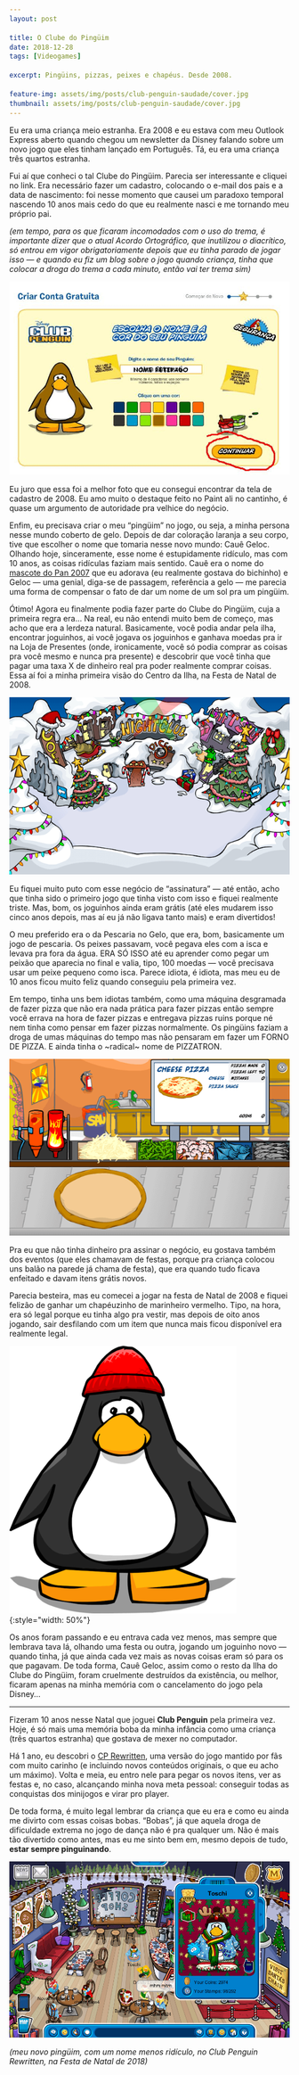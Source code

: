 ```yaml
---
layout: post

title: O Clube do Pingüim
date: 2018-12-28
tags: [Videogames]

excerpt: Pingüins, pizzas, peixes e chapéus. Desde 2008.

feature-img: assets/img/posts/club-penguin-saudade/cover.jpg
thumbnail: assets/img/posts/club-penguin-saudade/cover.jpg
---
```


Eu era uma criança meio estranha. Era 2008 e eu estava com meu Outlook Express aberto quando chegou um newsletter da Disney falando sobre um novo jogo que eles tinham lançado em Português. Tá, eu era uma criança três quartos estranha.

Fui aí que conheci o tal Clube do Pingüim. Parecia ser interessante e cliquei no link. Era necessário fazer um cadastro, colocando o e-mail dos pais e a data de nascimento: foi nesse momento que causei um paradoxo temporal nascendo 10 anos mais cedo do que eu realmente nasci e me tornando meu próprio pai.

*(em tempo, para os que ficaram incomodados com o uso do trema, é importante dizer que o atual Acordo Ortográfico, que inutilizou o diacrítico, só entrou em vigor obrigatoriamente depois que eu tinha parado de jogar isso — e quando eu fiz um blog sobre o jogo quando criança, tinha que colocar a droga do trema a cada minuto, então vai ter trema sim)*

![Tela de cadastro do Club Penguin](/assets/img/posts/club-penguin-saudade/clubpenguin-cadastro.png)

Eu juro que essa foi a melhor foto que eu consegui encontrar da tela de cadastro de 2008. Eu amo muito o destaque feito no Paint ali no cantinho, é quase um argumento de autoridade pra velhice do negócio.

Enfim, eu precisava criar o meu “pingüim” no jogo, ou seja, a minha persona nesse mundo coberto de gelo. Depois de dar coloração laranja a seu corpo, tive que escolher o nome que tomaria nesse novo mundo: Cauê Geloc. Olhando hoje, sinceramente, esse nome é estupidamente ridículo, mas com 10 anos, as coisas ridículas faziam mais sentido. Cauê era o nome do [mascote do Pan 2007](https://pt.wikipedia.org/wiki/Cau%C3%AA) que eu adorava (eu realmente gostava do bichinho) e Geloc — uma genial, diga-se de passagem, referência a gelo — me parecia uma forma de compensar o fato de dar um nome de um sol pra um pingüim.

Ótimo! Agora eu finalmente podia fazer parte do Clube do Pingüim, cuja a primeira regra era… Na real, eu não entendi muito bem de começo, mas acho que era a lerdeza natural. Basicamente, você podia andar pela ilha, encontrar joguinhos, ai você jogava os joguinhos e ganhava moedas pra ir na Loja de Presentes (onde, ironicamente, você só podia comprar as coisas pra você mesmo e nunca pra presente) e descobrir que você tinha que pagar uma taxa X de dinheiro real pra poder realmente comprar coisas. Essa aí foi a minha primeira visão do Centro da Ilha, na Festa de Natal de 2008.

![Festa de Natal 2008 do Club Penguin](/assets/img/posts/club-penguin-saudade/clubpenguin-natal2008.png)

Eu fiquei muito puto com esse negócio de “assinatura” — até então, acho que tinha sido o primeiro jogo que tinha visto com isso e fiquei realmente triste. Mas, bom, os joguinhos ainda eram grátis (até eles mudarem isso cinco anos depois, mas aí eu já não ligava tanto mais) e eram divertidos!

O meu preferido era o da Pescaria no Gelo, que era, bom, basicamente um jogo de pescaria. Os peixes passavam, você pegava eles com a isca e levava pra fora da água. ERA SÓ ISSO até eu aprender como pegar um peixão que aparecia no final e valia, tipo, 100 moedas — você precisava usar um peixe pequeno como isca. Parece idiota, é idiota, mas meu eu de 10 anos ficou muito feliz quando conseguiu pela primeira vez.

Em tempo, tinha uns bem idiotas também, como uma máquina desgramada de fazer pizza que não era nada prática para fazer pizzas então sempre você errava na hora de fazer pizzas e entregava pizzas ruins porque né nem tinha como pensar em fazer pizzas normalmente. Os pingüins faziam a droga de umas máquinas do tempo mas não pensaram em fazer um FORNO DE PIZZA. E ainda tinha o ~radical~ nome de PIZZATRON.

![Pizzatron 3000](/assets/img/posts/club-penguin-saudade/pizzatron.png)

Pra eu que não tinha dinheiro pra assinar o negócio, eu gostava também dos eventos (que eles chamavam de festas, porque pra criança colocou uns balão na parede já chama de festa), que era quando tudo ficava enfeitado e davam itens grátis novos.

Parecia besteira, mas eu comecei a jogar na festa de Natal de 2008 e fiquei felizão de ganhar um chapéuzinho de marinheiro vermelho. Tipo, na hora, era só legal porque eu tinha algo pra vestir, mas depois de oito anos jogando, sair desfilando com um item que nunca mais ficou disponível era realmente legal.

![Chapéu de Marinheiro Vermelho](/assets/img/posts/club-penguin-saudade/chapeu.png){:style="width: 50%"}

Os anos foram passando e eu entrava cada vez menos, mas sempre que lembrava tava lá, olhando uma festa ou outra, jogando um joguinho novo — quando tinha, já que ainda cada vez mais as novas coisas eram só para os que pagavam. De toda forma, Cauê Geloc, assim como o resto da Ilha do Clube do Pingüim, foram cruelmente destruídos da existência, ou melhor, ficaram apenas na minha memória com o cancelamento do jogo pela Disney…

---

Fizeram 10 anos nesse Natal que joguei **Club Penguin** pela primeira vez. Hoje, é só mais uma memória boba da minha infância como uma criança (três quartos estranha) que gostava de mexer no computador.

Há 1 ano, eu descobri o [CP Rewritten](https://play.cprewritten.net/), uma versão do jogo mantido por fãs com muito carinho (e incluindo novos conteúdos originais, o que eu acho um máximo). Volta e meia, eu entro nele para pegar os novos itens, ver as festas e, no caso, alcançando minha nova meta pessoal: conseguir todas as conquistas dos minijogos e virar pro player.

De toda forma, é muito legal lembrar da criança que eu era e como eu ainda me divirto com essas coisas bobas. “Bobas”, já que aquela droga de dificuldade extrema no jogo de dança não é pra qualquer um. Não é mais tão divertido como antes, mas eu me sinto bem em, mesmo depois de tudo, **estar sempre pinguinando**.

![Festa de Natal 2018 do Club Penguin Rewritten](/assets/img/posts/club-penguin-saudade/natal2018.png)

*(meu novo pingüim, com um nome menos ridículo, no Club Penguin Rewritten, na Festa de Natal de 2018)*
